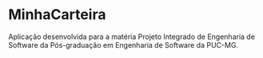 # MinhaCarteira
Aplicação desenvolvida para a matéria Projeto Integrado de Engenharia de Software da Pós-graduação em Engenharia de Software da PUC-MG.





